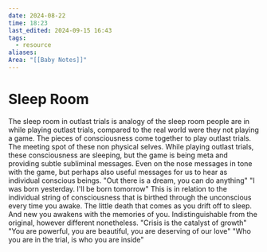 ```yaml
---
date: 2024-08-22
time: 18:23
last_edited: 2024-09-15 16:43
tags:
  - resource
aliases: 
Area: "[[Baby Notes]]"
---
```

# Sleep Room
The sleep room in outlast trials is analogy of the sleep room people are in while playing outlast trials, compared to the real world were they not playing a game.
The pieces of consciousness come together to play outlast trials. The meeting spot of these non physical selves. While playing outlast trials, these consciousness are sleeping, but the game is being meta and providing subtle subliminal messages. Even on the nose messages in tone with the game, but perhaps also useful messages for us to hear as individual conscious beings.
"Out there is a dream, you can do anything"
"I was born yesterday. I'll be born tomorrow"
This is in relation to the individual string of consciousness that is birthed through the unconscious every time you awake. The little death that comes as you drift off to sleep. And new you awakens with the memories of you. Indistinguishable from the original, however different nonetheless.
"Crisis is the catalyst of growth"
"You are powerful, you are beautiful, you are deserving of our love"
"Who you are in the trial, is who you are inside"
